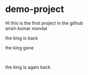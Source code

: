 # demo-project

Hi this is the first project in the github
<br>
anish kumar mondal
<p>
the king is back </p>
<p> the king gone </p>
<br>
<p> the king is again back </p>



